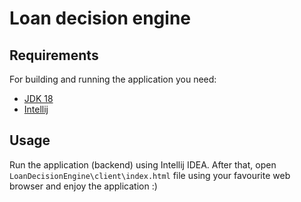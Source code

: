 # Loan decision engine

## Requirements

For building and running the application you need:

- [JDK 18](https://www.oracle.com/java/technologies/javase/jdk18-archive-downloads.html)
- [Intellij](https://www.jetbrains.com/idea/)


## Usage
Run the application (backend) using Intellij IDEA.
After that, open ```LoanDecisionEngine\client\index.html``` file using your favourite web browser and enjoy the application :) 